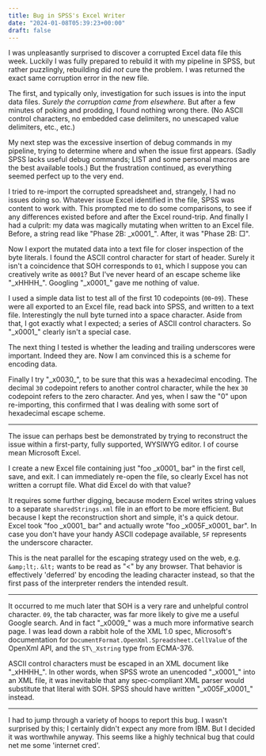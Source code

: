 ```yaml
---
title: Bug in SPSS's Excel Writer
date: "2024-01-08T05:39:23+00:00"
draft: false
---
```


I was unpleasantly surprised to discover a corrupted Excel data file this week.
Luckily I was fully prepared to rebuild it with my pipeline in SPSS, but rather
puzzlingly, rebuilding did *not* cure the problem.
I was returned the exact same corruption error in the new file.

The first, and typically only, investigation for such issues is into the input
data files.
*Surely the corruption came from elsewhere.*
But after a few minutes of poking and prodding, I found nothing wrong there.
(No ASCII control characters, no embedded case delimiters, no unescaped value
delimiters, etc., etc.)

My next step was the excessive insertion of debug commands in my pipeline,
trying to determine where and when the issue first appears.
(Sadly SPSS lacks useful debug commands; LIST and some personal macros are the
best available tools.)
But the frustration continued, as everything seemed perfect up to the very end.

I tried to re-import the corrupted spreadsheet and, strangely, I had no issues
doing so.
Whatever issue Excel identified in the file, SPSS was content to work with.
This prompted me to do some comparisons, to see if any differences existed
before and after the Excel round-trip.
And finally I had a culprit:
my data was magically mutating when written to an Excel file.
Before, a string read like "Phase 2B: \_x0001\_".
After, it was "Phase 2B: □".

Now I export the mutated data into a text file for closer inspection of the
byte literals.
I found the ASCII control character for start of header.
Surely it isn't a coincidence that SOH corresponds to `01`, which I suppose
you can creatively write as `0001`?
But I've never heard of an escape scheme like "\_xHHHH\_".
Googling "\_x0001\_" gave me nothing of value.

I used a simple data list to test all of the first 10 codepoints (`00`-`09`).
These were all exported to an Excel file, read back into SPSS, and written to a
text file.
Interestingly the null byte turned into a space character.
Aside from that, I got exactly what I expected; a series of ASCII control
characters.
So "\_x0001\_" clearly isn't a special case.

The next thing I tested is whether the leading and trailing underscores were
important.
Indeed they are.
Now I am convinced this is a scheme for encoding data.

Finally I try "\_x0030\_", to be sure that this was a hexadecimal encoding.
The decimal `30` codepoint refers to another control character, while the hex
`30` codepoint refers to the zero character.
And yes, when I saw the "0" upon re-importing, this confirmed that I was
dealing with some sort of hexadecimal escape scheme.

----

The issue can perhaps best be demonstrated by trying to reconstruct the issue
within a first-party, fully supported, WYSIWYG editor.
I of course mean Microsoft Excel.

I create a new Excel file containing just "foo \_x0001\_ bar" in the first cell,
save, and exit.
I can immediately re-open the file, so clearly Excel has not written a corrupt
file.
What did Excel do with that value?

It requires some further digging, because modern Excel writes string values to
a separate `sharedStrings.xml` file in an effort to be more efficient.
But because I kept the reconstruction short and simple, it's a quick detour.
Excel took "foo \_x0001\_ bar" and actually wrote "foo \_x005F\_x0001\_ bar".
In case you don't have your handy ASCII codepage available, `5F` represents
the underscore character.

This is the neat parallel for the escaping strategy used on the web,
e.g. `&amp;lt;`.
`&lt;` wants to be read as "<" by any browser.
That behavior is effectively 'deferred' by encoding the leading character
instead,
so that the first pass of the interpreter renders the intended result.

----

It occurred to me much later that SOH is a very rare and unhelpful control
character.
`09`, the tab character, was far more likely to give me a useful Google search.
And in fact "\_x0009\_" was a much more informative search page.
I was lead down a rabbit hole of the XML 1.0 spec, Microsoft's documentation
for `DocumentFormat.OpenXml.Spreadsheet.CellValue` of the OpenXml API, and the
`ST\_Xstring` type from ECMA-376.

ASCII control characters must be escaped in an XML document like "\_xHHHH\_".
In other words, when SPSS wrote an unencoded "\_x0001\_" into an XML file,
it was inevitable that any spec-compliant XML parser would substitute that
literal with SOH.
SPSS should have written "\_x005F\_x0001\_" instead.

----

I had to jump through a variety of hoops to report this bug.
I wasn't surprised by this;
I certainly didn't expect any more from IBM.
But I decided it was worthwhile anyway.
This seems like a highly technical bug that could net me some 'internet cred'.

